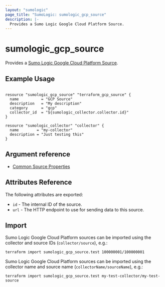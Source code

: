 ```yaml
---
layout: "sumologic"
page_title: "SumoLogic: sumologic_gcp_source"
description: |-
  Provides a Sumo Logic Google Cloud Platform Source.
---
```


# sumologic_gcp_source
Provides a [Sumo Logic Google Cloud Platform Source][2].

## Example Usage
```hcl

resource "sumologic_gcp_source" "terraform_gcp_source" {
  name          = "GCP Source"
  description   = "My description"
  category      = "gcp"
  collector_id  = "${sumologic_collector.collector.id}"
}

resource "sumologic_collector" "collector" {
  name        = "my-collector"
  description = "Just testing this"
}
```

## Argument reference
  * [Common Source Properties](https://github.com/terraform-providers/terraform-provider-sumologic/tree/master/website#common-source-properties)

## Attributes Reference
The following attributes are exported:

- `id` - The internal ID of the source.
- `url` - The HTTP endpoint to use for sending data to this source.

## Import
Sumo Logic Google Cloud Platform sources can be imported using the collector and source IDs (`collector/source`), e.g.:

```hcl
terraform import sumologic_gcp_source.test 100000001/100000001
```

Sumo Logic Google Cloud Platform sources can be imported using the collector name and source name (`collectorName/sourceName`), e.g.:

```hcl
terraform import sumologic_gcp_source.test my-test-collector/my-test-source
```

[1]: https://help.sumologic.com/Send_Data/Sources/03Use_JSON_to_Configure_Sources/JSON_Parameters_for_Hosted_Sources
[2]: https://help.sumologic.com/03Send-Data/Sources/02Sources-for-Hosted-Collectors/Google-Cloud-Platform-Source
